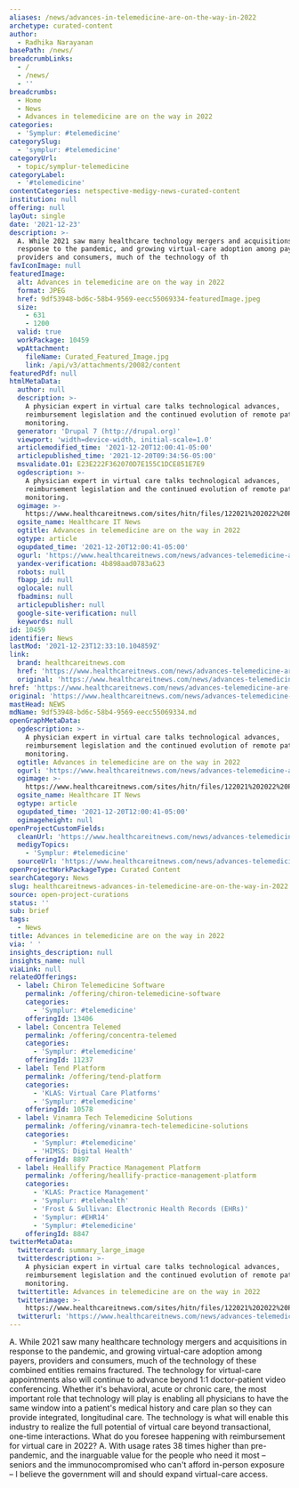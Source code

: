 ```yaml
---
aliases: /news/advances-in-telemedicine-are-on-the-way-in-2022
archetype: curated-content
author:
  - Radhika Narayanan
basePath: /news/
breadcrumbLinks:
  - /
  - /news/
  - ''
breadcrumbs:
  - Home
  - News
  - Advances in telemedicine are on the way in 2022
categories:
  - 'Symplur: #telemedicine'
categorySlug:
  - 'symplur: #telemedicine'
categoryUrl:
  - topic/symplur-telemedicine
categoryLabel:
  - '#telemedicine'
contentCategories: netspective-medigy-news-curated-content
institution: null
offering: null
layOut: single
date: '2021-12-23'
description: >-
  A. While 2021 saw many healthcare technology mergers and acquisitions in
  response to the pandemic, and growing virtual-care adoption among payers,
  providers and consumers, much of the technology of th
favIconImage: null
featuredImage:
  alt: Advances in telemedicine are on the way in 2022
  format: JPEG
  href: 9df53948-bd6c-58b4-9569-eecc55069334-featuredImage.jpeg
  size:
    - 631
    - 1200
  valid: true
  workPackage: 10459
  wpAttachment:
    fileName: Curated_Featured_Image.jpg
    link: /api/v3/attachments/20082/content
featuredPdf: null
htmlMetaData:
  author: null
  description: >-
    A physician expert in virtual care talks technological advances,
    reimbursement legislation and the continued evolution of remote patient
    monitoring.
  generator: 'Drupal 7 (http://drupal.org)'
  viewport: 'width=device-width, initial-scale=1.0'
  articlemodified_time: '2021-12-20T12:00:41-05:00'
  articlepublished_time: '2021-12-20T09:34:56-05:00'
  msvalidate.01: E23E222F362070D7E155C1DCE851E7E9
  ogdescription: >-
    A physician expert in virtual care talks technological advances,
    reimbursement legislation and the continued evolution of remote patient
    monitoring.
  ogimage: >-
    https://www.healthcareitnews.com/sites/hitn/files/122021%202022%20Predictions%20Telemed%20Doctor%20On%20Ian%201200.jpg
  ogsite_name: Healthcare IT News
  ogtitle: Advances in telemedicine are on the way in 2022
  ogtype: article
  ogupdated_time: '2021-12-20T12:00:41-05:00'
  ogurl: 'https://www.healthcareitnews.com/news/advances-telemedicine-are-way-2022'
  yandex-verification: 4b898aad0783a623
  robots: null
  fbapp_id: null
  oglocale: null
  fbadmins: null
  articlepublisher: null
  google-site-verification: null
  keywords: null
id: 10459
identifier: News
lastMod: '2021-12-23T12:33:10.104859Z'
link:
  brand: healthcareitnews.com
  href: 'https://www.healthcareitnews.com/news/advances-telemedicine-are-way-2022'
  original: 'https://www.healthcareitnews.com/news/advances-telemedicine-are-way-2022'
href: 'https://www.healthcareitnews.com/news/advances-telemedicine-are-way-2022'
original: 'https://www.healthcareitnews.com/news/advances-telemedicine-are-way-2022'
mastHead: NEWS
mdName: 9df53948-bd6c-58b4-9569-eecc55069334.md
openGraphMetaData:
  ogdescription: >-
    A physician expert in virtual care talks technological advances,
    reimbursement legislation and the continued evolution of remote patient
    monitoring.
  ogtitle: Advances in telemedicine are on the way in 2022
  ogurl: 'https://www.healthcareitnews.com/news/advances-telemedicine-are-way-2022'
  ogimage: >-
    https://www.healthcareitnews.com/sites/hitn/files/122021%202022%20Predictions%20Telemed%20Doctor%20On%20Ian%201200.jpg
  ogsite_name: Healthcare IT News
  ogtype: article
  ogupdated_time: '2021-12-20T12:00:41-05:00'
  ogimageheight: null
openProjectCustomFields:
  cleanUrl: 'https://www.healthcareitnews.com/news/advances-telemedicine-are-way-2022'
  medigyTopics:
    - 'Symplur: #telemedicine'
  sourceUrl: 'https://www.healthcareitnews.com/news/advances-telemedicine-are-way-2022'
openProjectWorkPackageType: Curated Content
searchCategory: News
slug: healthcareitnews-advances-in-telemedicine-are-on-the-way-in-2022
source: open-project-curations
status: ''
sub: brief
tags:
  - News
title: Advances in telemedicine are on the way in 2022
via: ' '
insights_description: null
insights_name: null
viaLink: null
relatedOfferings:
  - label: Chiron Telemedicine Software
    permalink: /offering/chiron-telemedicine-software
    categories:
      - 'Symplur: #telemedicine'
    offeringId: 13406
  - label: Concentra Telemed
    permalink: /offering/concentra-telemed
    categories:
      - 'Symplur: #telemedicine'
    offeringId: 11237
  - label: Tend Platform
    permalink: /offering/tend-platform
    categories:
      - 'KLAS: Virtual Care Platforms'
      - 'Symplur: #telemedicine'
    offeringId: 10578
  - label: Vinamra Tech Telemedicine Solutions
    permalink: /offering/vinamra-tech-telemedicine-solutions
    categories:
      - 'Symplur: #telemedicine'
      - 'HIMSS: Digital Health'
    offeringId: 8897
  - label: Heallify Practice Management Platform
    permalink: /offering/heallify-practice-management-platform
    categories:
      - 'KLAS: Practice Management'
      - 'Symplur: #telehealth'
      - 'Frost & Sullivan: Electronic Health Records (EHRs)'
      - 'Symplur: #EHR14'
      - 'Symplur: #telemedicine'
    offeringId: 8847
twitterMetaData:
  twittercard: summary_large_image
  twitterdescription: >-
    A physician expert in virtual care talks technological advances,
    reimbursement legislation and the continued evolution of remote patient
    monitoring.
  twittertitle: Advances in telemedicine are on the way in 2022
  twitterimage: >-
    https://www.healthcareitnews.com/sites/hitn/files/122021%202022%20Predictions%20Telemed%20Doctor%20On%20Ian%201200.jpg
  twitterurl: 'https://www.healthcareitnews.com/news/advances-telemedicine-are-way-2022'
---
```

<p>A. While 2021 saw many healthcare technology mergers and acquisitions in response to the pandemic, and growing virtual-care adoption among payers, providers and consumers, much of the technology of these combined entities remains fractured.
The technology for virtual-care appointments also will continue to advance beyond 1:1 doctor-patient video conferencing.
Whether it's behavioral, acute or chronic care, the most important role that technology will play is enabling all physicians to have the same window into a patient's medical history and care plan so they can provide integrated, longitudinal care.
The technology is what will enable this industry to realize the full potential of virtual care beyond transactional, one-time interactions.
What do you foresee happening with reimbursement for virtual care in 2022?
A. With usage rates 38 times higher than pre-pandemic, and the inarguable value for the people who need it most – seniors and the immunocompromised who can't afford in-person exposure – I believe the government will and should expand virtual-care access.</p>